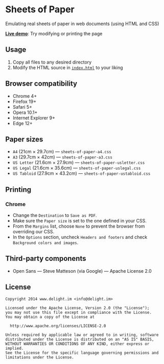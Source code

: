 # Sheets of Paper

Emulating real sheets of paper in web documents (using HTML and CSS)

[**Live demo**](https://delight-im.github.io/HTML-Sheets-of-Paper/): Try modifying or printing the page

## Usage

 1. Copy all files to any desired directory
 2. Modify the HTML source in [`index.html`](index.html) to your liking

## Browser compatibility

 * Chrome 4+
 * Firefox 19+
 * Safari 5+
 * Opera 10.1+
 * Internet Explorer 9+
 * Edge 12+

## Paper sizes

 * `A4` (21cm × 29.7cm) — `sheets-of-paper-a4.css`
 * `A3` (29.7cm × 42cm) — `sheets-of-paper-a3.css`
 * `US Letter` (21.6cm × 27.9cm) — `sheets-of-paper-usletter.css`
 * `US Legal` (21.6cm × 35.6cm) — `sheets-of-paper-uslegal.css`
 * `US Tabloid` (27.9cm × 43.2cm) — `sheets-of-paper-ustabloid.css`

## Printing

### Chrome

 * Change the `Destination` to `Save as PDF`.
 * Make sure the `Paper size` is set to the one defined in your CSS.
 * From the `Margins` list, choose `None` to prevent the browser from overriding our CSS.
 * In the `Options` section, uncheck `Headers and footers` and check `Background colors and images`.

## Third-party components

 * Open Sans — Steve Matteson (via Google) — Apache License 2.0

## License

```
Copyright 2014 www.delight.im <info@delight.im>

Licensed under the Apache License, Version 2.0 (the "License");
you may not use this file except in compliance with the License.
You may obtain a copy of the License at

  http://www.apache.org/licenses/LICENSE-2.0

Unless required by applicable law or agreed to in writing, software
distributed under the License is distributed on an "AS IS" BASIS,
WITHOUT WARRANTIES OR CONDITIONS OF ANY KIND, either express or implied.
See the License for the specific language governing permissions and
limitations under the License.
```
